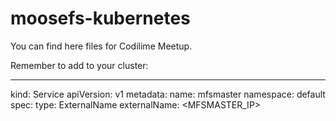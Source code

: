 # moosefs-kubernetes

You can find here files for Codilime Meetup. 

Remember to add to your cluster:

---
kind: Service
apiVersion: v1
metadata:
  name: mfsmaster
  namespace: default
spec:
  type: ExternalName
  externalName: <MFSMASTER_IP>
